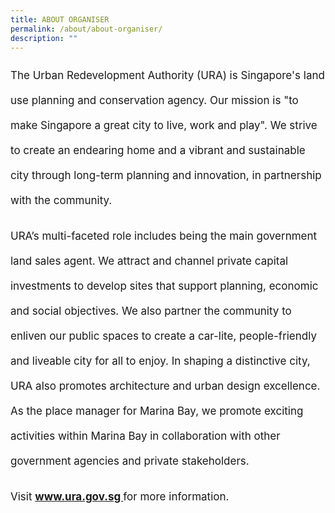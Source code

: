 ```yaml
---
title: ABOUT ORGANISER
permalink: /about/about-organiser/
description: ""
---
```

<p style="font-size:17px; line-height:40px">The Urban Redevelopment Authority (URA) is Singapore's land use planning and conservation agency. Our mission is "to make Singapore a great city to live, work and play". We strive to create an endearing home and a vibrant and sustainable city through long-term planning and innovation, in partnership with the community.</p>

<p style="font-size:17px; line-height:40px">URA’s multi-faceted role includes being the main government land sales agent. We attract and channel private capital investments to develop sites that support planning, economic and social objectives. We also partner the community to enliven our public spaces to create a car-lite, people-friendly and liveable city for all to enjoy. In shaping a distinctive city, URA also promotes architecture and urban design excellence. As the place manager for Marina Bay, we promote exciting activities within Marina Bay in collaboration with other government agencies and private stakeholders.</p>

<p style="font-size:17px; line-height:40px">Visit <b><a href="https://www.ura.gov.sg/"> www.ura.gov.sg </a></b> for more information.</p>